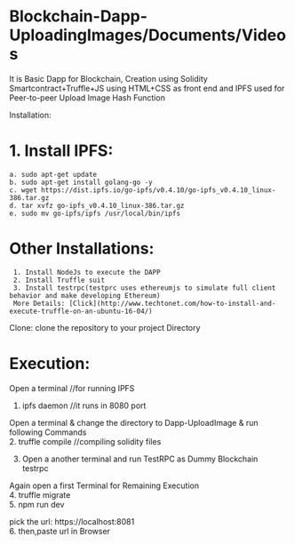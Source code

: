 # Blockchain-Dapp-UploadingImages/Documents/Videos

It is Basic Dapp for Blockchain, Creation using Solidity Smartcontract+Truffle+JS using HTML+CSS as front end and IPFS used for Peer-to-peer Upload Image Hash Function

Installation:
# 1. Install IPFS:
    a. sudo apt-get update
    b. sudo apt-get install golang-go -y
    c. wget https://dist.ipfs.io/go-ipfs/v0.4.10/go-ipfs_v0.4.10_linux-386.tar.gz
    d. tar xvfz go-ipfs_v0.4.10_linux-386.tar.gz
    e. sudo mv go-ipfs/ipfs /usr/local/bin/ipfs
# Other Installations:
     1. Install NodeJs to execute the DAPP
     2. Install Truffle suit 
     3. Install testrpc(testprc uses ethereumjs to simulate full client behavior and make developing Ethereum)
     More Details: [Click](http://www.techtonet.com/how-to-install-and-execute-truffle-on-an-ubuntu-16-04/)  
  
 Clone: 
 clone the repository to your project Directory

# Execution:
Open a terminal //for running IPFS 
1. ipfs daemon  //it runs in 8080 port  <br />

Open a terminal & change the directory to Dapp-UploadImage & run following Commands <br />
2. truffle compile            //compiling solidity files  <br />

3. Open a another terminal and run TestRPC as Dummy Blockchain  <br />
   testrpc  <br />
   
Again open a first Terminal for Remaining Execution  <br />
4.  truffle migrate   <br />
5.  npm run dev  <br />

pick the url: https://localhost:8081  <br />
6. then,paste url in Browser  <br />

